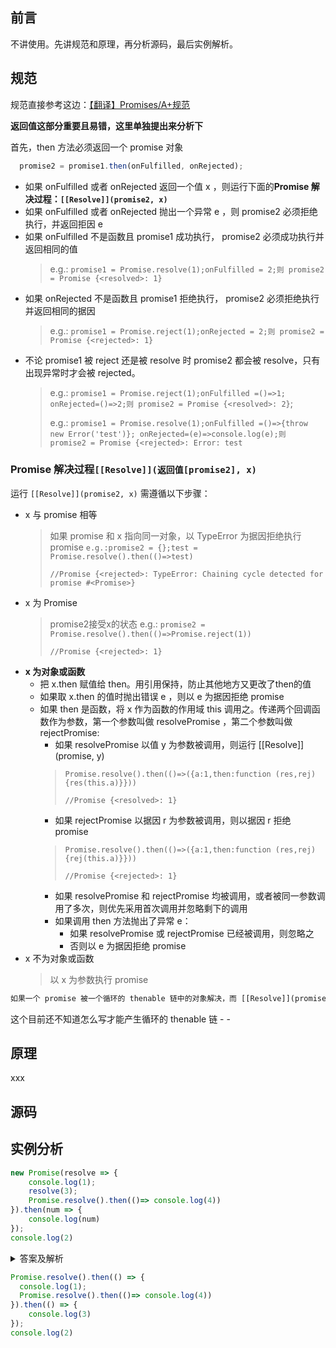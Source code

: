 ## 前言
不讲使用。先讲规范和原理，再分析源码，最后实例解析。

## 规范

规范直接参考这边：<a href="http://www.ituring.com.cn/article/66566">【翻译】Promises/A+规范</a>

**返回值这部分重要且易错，这里单独提出来分析下**

首先，then 方法必须返回一个 promise 对象

```js
  promise2 = promise1.then(onFulfilled, onRejected);
```
- 如果 onFulfilled 或者 onRejected 返回一个值 x ，则运行下面的**Promise 解决过程：`[[Resolve]](promise2, x)`**
- 如果 onFulfilled 或者 onRejected 抛出一个异常 e ，则 promise2 必须拒绝执行，并返回拒因 e
- 如果 onFulfilled 不是函数且 promise1 成功执行， promise2 必须成功执行并返回相同的值
  > e.g.: `promise1 = Promise.resolve(1);onFulfilled = 2;则 promise2 = Promise {<resolved>: 1}`
- 如果 onRejected 不是函数且 promise1 拒绝执行， promise2 必须拒绝执行并返回相同的据因
  > e.g.: `promise1 = Promise.reject(1);onRejected = 2;则 promise2 = Promise {<rejected>: 1}`
- 不论 promise1 被 reject 还是被 resolve 时 promise2 都会被 resolve，只有出现异常时才会被 rejected。
  > e.g.: `promise1 = Promise.reject(1);onFulfilled =()=>1; onRejected=()=>2;则 promise2 = Promise {<resolved>: 2}`;
  >
  > e.g.: `promise1 = Promise.resolve(1);onFulfilled =()=>{throw new Error('test')}; onRejected=(e)=>console.log(e);则 promise2 = Promise {<rejected>: Error: test`

### Promise 解决过程`[[Resolve]](返回值[promise2], x)`

运行 `[[Resolve]](promise2, x)` 需遵循以下步骤：

- x 与 promise 相等
  > 如果 promise 和 x 指向同一对象，以 TypeError 为据因拒绝执行 promise
  > `e.g.:promise2 = {};test = Promise.resolve().then(()=>test)`
  >
  > `//Promise {<rejected>: TypeError: Chaining cycle detected for promise #<Promise>}`
- x 为 Promise
  > promise2接受x的状态
  > e.g.: `promise2 = Promise.resolve().then(()=>Promise.reject(1))`
  >
  > `//Promise {<rejected>: 1}`
- **x 为对象或函数**
  - 把 x.then 赋值给 then。用引用保持，防止其他地方又更改了then的值
  - 如果取 x.then 的值时抛出错误 e ，则以 e 为据因拒绝 promise
  - 如果 then 是函数，将 x 作为函数的作用域 this 调用之。传递两个回调函数作为参数，第一个参数叫做 resolvePromise ，第二个参数叫做 rejectPromise:
    - 如果 resolvePromise 以值 y 为参数被调用，则运行 [[Resolve]](promise, y)
    > `Promise.resolve().then(()=>({a:1,then:function (res,rej){res(this.a)}}))`
    > 
    > `//Promise {<resolved>: 1}`
    - 如果 rejectPromise 以据因 r 为参数被调用，则以据因 r 拒绝 promise
    > `Promise.resolve().then(()=>({a:1,then:function (res,rej){rej(this.a)}}))`
    > 
    > `//Promise {<rejected>: 1}`
    - 如果 resolvePromise 和 rejectPromise 均被调用，或者被同一参数调用了多次，则优先采用首次调用并忽略剩下的调用
    - 如果调用 then 方法抛出了异常 e：
      - 如果 resolvePromise 或 rejectPromise 已经被调用，则忽略之
      - 否则以 e 为据因拒绝 promise
- x 不为对象或函数
  > 以 x 为参数执行 promise 

```js
如果一个 promise 被一个循环的 thenable 链中的对象解决，而 [[Resolve]](promise, thenable) 的递归性质又使得其被再次调用，根据上述的算法将会陷入无限递归之中。算法虽不强制要求，但也鼓励施者检测这样的递归是否存在，若检测到存在则以一个可识别的 TypeError 为据因来拒绝 promise
```

这个目前还不知道怎么写才能产生循环的 thenable 链 - -

## 原理

xxx

## 源码

## 实例分析

```js
new Promise(resolve => {
    console.log(1);
    resolve(3);
    Promise.resolve().then(()=> console.log(4))
}).then(num => {
    console.log(num)
});
console.log(2)
```

<details>
<summary>答案及解析</summary>

答案是 1243 不是1234 的原因在于 **`里面的promise的then要比外面的promise的then先执行，也就是说它的nextTick更先注册，所以4是在3之前输出。`**
</details>

```js
Promise.resolve().then(() => {
  console.log(1);
  Promise.resolve().then(()=> console.log(4))
}).then(() => {
    console.log(3)
});
console.log(2)
```